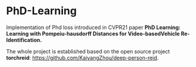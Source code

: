 # PhD-Learning

Implementation of Phd loss introduced in CVPR21 paper **PhD Learning: Learning with Pompeiu-hausdorff Distances for Video-basedVehicle Re-Identification.**

The whole project is established based on the open source project **torchreid**: https://github.com/KaiyangZhou/deep-person-reid.
